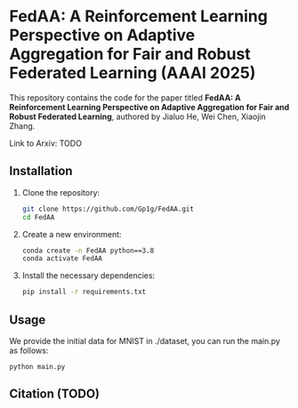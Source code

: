 # FedAA: A Reinforcement Learning Perspective on Adaptive Aggregation for Fair and Robust Federated Learning (AAAI 2025)
This  repository contains the code for the paper titled **FedAA: A Reinforcement Learning Perspective on Adaptive Aggregation for Fair and Robust Federated Learning**, authored by Jialuo He, Wei Chen, Xiaojin Zhang.

Link to Arxiv: TODO

## Installation

1. Clone the repository:
   ```bash
   git clone https://github.com/Gp1g/FedAA.git
   cd FedAA
2. Create a new environment:
    ```bash
    conda create -n FedAA python==3.8
    conda activate FedAA
3. Install the necessary dependencies:
    ```bash 
    pip install -r requirements.txt
## Usage
We provide the initial data for MNIST in ./dataset, you can run the main.py as follows:
```shell
python main.py
```
## Citation (TODO)

```
